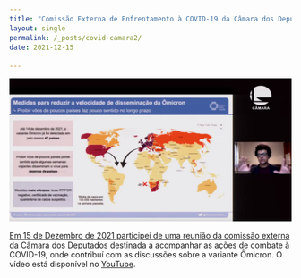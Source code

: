 ```yaml
---
title: "Comissão Externa de Enfrentamento à COVID-19 da Câmara dos Deputados - Variante Ômicron"
layout: single
permalink: /_posts/covid-camara2/
date: 2021-12-15

---
```


<a href="https://andersonbrito.github.io/_posts/covid-camara2/"><img src="/assets/images/cover-camara2.png" width="700">

Em 15 de Dezembro de 2021 participei de uma reunião da comissão externa da [Câmara dos Deputados](https://edemocracia.camara.leg.br/audiencias/sala/2585) destinada a acompanhar as ações de combate à COVID-19, onde contribuí com as discussões sobre a variante Ômicron. O vídeo está disponível no [YouTube](https://www.youtube.com/watch?v=CtmvJIuSICw&t=6561s).
